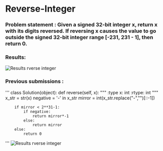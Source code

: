 # Reverse-Integer


### Problem statement : Given a signed 32-bit integer x, return x with its digits reversed. If reversing x causes the value to go outside the signed 32-bit integer range [-231, 231 - 1], then return 0.

### Results:
![Results rverse integer](https://user-images.githubusercontent.com/75063039/135732052-9b3cdadc-6013-446c-bbeb-91dfdfa32718.png)

### Previous submissions  : 
'''
class Solution(object):
    def reverse(self, x):
        """
        :type x: int
        :rtype: int
        """
        x_str = str(x)
        negative = '-' in x_str
        mirror = int(x_str.replace("-","")[::-1])
        
        if mirror < 2**31-1:
            if negative:
                return mirror*-1
            else:
                return mirror
        else:
            return 0
'''
![Results rverse integer](https://user-images.githubusercontent.com/75063039/135732111-e23db611-7c57-4feb-afd8-6c109127744e.png)
